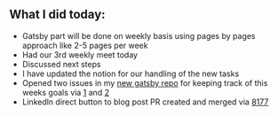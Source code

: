 ## What I did today:
- Gatsby part will be done on weekly basis using pages by pages approach like 2-5 pages per week 
- Had our 3rd weekly meet today
- Discussed next steps
- I have updated the notion for our handling of the new tasks
- Opened two issues in my [new gatsby repo](https://github.com/biru-codeastromer/docs-jenkins-io-gatsby-site/issues) for keeping track of this weeks goals via [1](https://github.com/biru-codeastromer/docs-jenkins-io-gatsby-site/issues/1) and [2](https://github.com/biru-codeastromer/docs-jenkins-io-gatsby-site/issues/2)
- Linkedln direct button to blog post PR created and merged via [8177](https://github.com/jenkins-infra/jenkins.io/pull/8177)